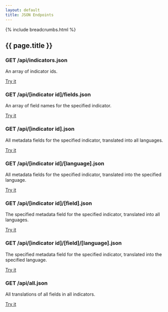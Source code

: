 ```yaml
---
layout: default
title: JSON Endpoints
---
```

{% include breadcrumbs.html %}

<h2>{{ page.title }}</h2>

### GET /api/indicators.json

An array of indicator ids.

<a class="call-to-action" href="indicators.json">Try it</a>

### GET /api/[indicator id]/fields.json

An array of field names for the specified indicator.

<a class="call-to-action" href="1-2-1/fields.json">Try it</a>

### GET /api/[indicator id].json

All metadata fields for the specified indicator, translated into all languages.

<a class="call-to-action" href="1-2-1.json">Try it</a>

### GET /api/[indicator id]/[language].json

All metadata fields for the specified indicator, translated into the specified language.

<a class="call-to-action" href="1-2-1/en.json">Try it</a>

### GET /api/[indicator id]/[field].json

The specified metadata field for the specified indicator, translated into all languages.

<a class="call-to-action" href="1-2-1/COLL_METHOD.json">Try it</a>

### GET /api/[indicator id]/[field]/[language].json

The specified metadata field for the specified indicator, translated into the specified language.

<a class="call-to-action" href="1-2-1/COLL_METHOD/en.json">Try it</a>

### GET /api/all.json

All translations of all fields in all indicators.

<a class="call-to-action" href="all.json">Try it</a>